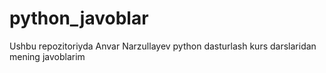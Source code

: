 # python_javoblar
Ushbu repozitoriyda Anvar Narzullayev python dasturlash kurs darslaridan mening javoblarim
